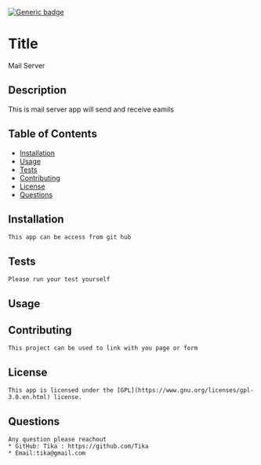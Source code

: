 
[![Generic badge](https://img.shields.io/badge/license-GPL-<COLOR>.svg)](#[GPL](https://www.gnu.org/licenses/gpl-3.0.en.html))
    

# Title
Mail Server        

## Description
This is mail server app will send and receive eamils
## Table of Contents
* [Installation](#installation)
* [Usage](#usage)
* [Tests](#tests)
* [Contributing](#contributing)
* [License](#license)
* [Questions](#questions)

## Installation
    This app can be access from git hub
## Tests
    Please run your test yourself
## Usage
    
## Contributing
    This project can be used to link with you page or form
## License
    This app is licensed under the [GPL](https://www.gnu.org/licenses/gpl-3.0.en.html) license.
## Questions
    Any question please reachout 
    * GitHub: Tika : https://github.com/Tika
    * Email:tika@gmail.com
      
